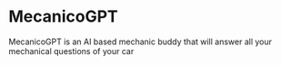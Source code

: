 # MecanicoGPT
MecanicoGPT is an AI based mechanic buddy that will answer all your mechanical questions of your car
